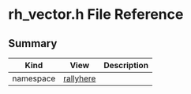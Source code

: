 # rh_vector.h File Reference



## Summary
| Kind | View | Description |
|------|------|-------------|
|namespace|[rallyhere](namespacerallyhere.xml.md#namespacerallyhere)||
